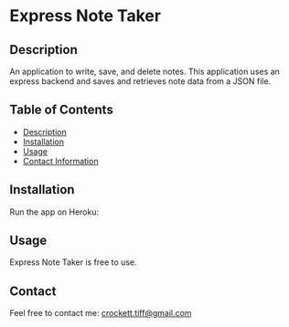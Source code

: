 # Express Note Taker

## Description

An application to write, save, and delete notes. This application uses an express backend and saves and retrieves note data from a JSON file.

## Table of Contents
* [Description](#description)
* [Installation](#installation)
* [Usage](#usage)
* [Contact Information](#contact)

## Installation

Run the app on Heroku: 

## Usage
Express Note Taker is free to use.

## Contact 
Feel free to contact me:
crockett.tiff@gmail.com
